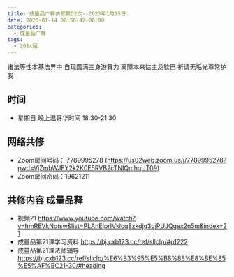 ```yaml
---
title: 成量品广释共修第52次--2023年1月15日
date: 2023-01-14 06:56:42-08:00
categories:
  - 成量品广释
tags:
  - 201x届
---
```



诸法等性本基法界中 自现圆满三身游舞力 离障本来怙主龙钦巴 祈请无垢光尊常护我

## 时间

* 星期日 晚上温哥华时间 18:30-21:30

## 网络共修

* Zoom房间号码： 7789995278 (https://us02web.zoom.us/j/7789995278?pwd=VjZmbWJFY2k2K0E5RVB2cTNIQmhqUT09)
* Zoom房间密码：19621211

## 共修内容 成量品释

* 视频21 https://www.youtube.com/watch?v=hmREVkNotsw&list=PLAnEIprIVklcq8zkdjq3ojPUJQgex2n5m&index=21
* 成量品第21课学习资料 https://bj.cxb123.cc/ref/sllclp/#p1222
* 成量品第21课法师辅导 https://bj.cxb123.cc/ref/sllclp/%E6%B3%95%E5%B8%88%E8%BE%85%E5%AF%BC21-30/#heading
